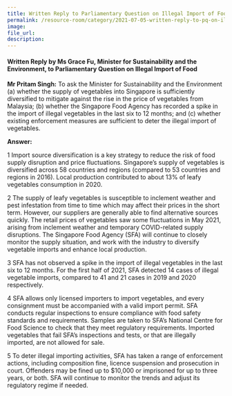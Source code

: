 ```yaml
---  
title: Written Reply to Parliamentary Question on Illegal Import of Food by Ms Grace Fu, Minister for Sustainability and the Environment
permalink: /resource-room/category/2021-07-05-written-reply-to-pq-on-illegal-import-food/  
image:  
file_url:  
description:  
---  
```


#### Written Reply by Ms Grace Fu, Minister for Sustainability and the Environment, to Parliamentary Question on Illegal Import of Food  

**Mr Pritam Singh:** To ask the Minister for Sustainability and the Environment (a) whether the supply of vegetables into Singapore is sufficiently diversified to mitigate against the rise in the price of vegetables from Malaysia; (b) whether the Singapore Food Agency has recorded a spike in the import of illegal vegetables in the last six to 12 months; and (c) whether existing enforcement measures are sufficient to deter the illegal import of vegetables.

**Answer:**

1 Import source diversification is a key strategy to reduce the risk of food supply disruption and price fluctuations.  Singapore’s supply of vegetables is diversified across 58 countries and regions (compared to 53 countries and regions in 2016).  Local production contributed to about 13% of leafy vegetables consumption in 2020. 

2 The supply of leafy vegetables is susceptible to inclement weather and pest infestation from time to time which may affect their prices in the short term. However, our suppliers are generally able to find alternative sources quickly. The retail prices of vegetables saw some fluctuations in May 2021, arising from inclement weather and temporary COVID-related supply disruptions. The Singapore Food Agency (SFA) will continue to closely monitor the supply situation, and work with the industry to diversify vegetable imports and enhance local production. 

3 SFA has not observed a spike in the import of illegal vegetables in the last six to 12 months. For the first half of 2021, SFA detected 14 cases of illegal vegetable imports, compared to 41 and 21 cases in 2019 and 2020 respectively. 

4 SFA allows only licensed importers to import vegetables, and every consignment must be accompanied with a valid import permit. SFA conducts regular inspections to ensure compliance with food safety standards and requirements.  Samples are taken to SFA’s National Centre for Food Science to check that they meet regulatory requirements.  Imported vegetables that fail SFA’s inspections and tests, or that are illegally imported, are not allowed for sale. 

5 To deter illegal importing activities, SFA has taken a range of enforcement actions, including composition fine, licence suspension and prosecution in court. Offenders may be fined up to $10,000 or imprisoned for up to three years, or both.  SFA will continue to monitor the trends and adjust its regulatory regime if needed.
